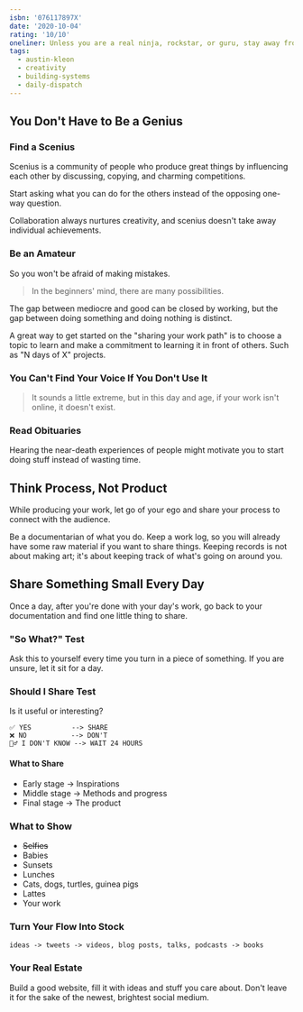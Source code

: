 ```yaml
---
isbn: '076117897X'
date: '2020-10-04'
rating: '10/10'
oneliner: Unless you are a real ninja, rockstar, or guru, stay away from those words.
tags:
  - austin-kleon
  - creativity
  - building-systems
  - daily-dispatch
---
```


## You Don't Have to Be a Genius

### Find a Scenius

Scenius is a community of people who produce great things by influencing each other by discussing, copying, and charming competitions.

Start asking what you can do for the others instead of the opposing one-way question.

Collaboration always nurtures creativity, and scenius doesn't take away individual achievements.

### Be an Amateur

So you won't be afraid of making mistakes.

> In the beginners' mind, there are many possibilities.

The gap between mediocre and good can be closed by working, but the gap between doing something and doing nothing is distinct.

A great way to get started on the "sharing your work path" is to choose a topic to learn and make a commitment to learning it in front of others. Such as "N days of X" projects.

### You Can't Find Your Voice If You Don't Use It

> It sounds a little extreme, but in this day and age, if your work isn't online, it doesn't exist.

### Read Obituaries

Hearing the near-death experiences of people might motivate you to start doing stuff instead of wasting time.

## Think Process, Not Product

While producing your work, let go of your ego and share your process to connect with the audience.

Be a documentarian of what you do. Keep a work log, so you will already have some raw material if you want to share things. Keeping records is not about making art; it's about keeping track of what's going on around you.

## Share Something Small Every Day

Once a day, after you're done with your day's work, go back to your documentation and find one little thing to share.

### "So What?" Test

Ask this to yourself every time you turn in a piece of something. If you are unsure, let it sit for a day.

### Should I Share Test

Is it useful or interesting?

```
✅ YES          --> SHARE
❌ NO           --> DON'T
🤷‍♂️ I DON'T KNOW --> WAIT 24 HOURS
```

#### What to Share

- Early stage -> Inspirations
- Middle stage -> Methods and progress
- Final stage -> The product

### What to Show

- ~~Selfies~~
- Babies
- Sunsets
- Lunches
- Cats, dogs, turtles, guinea pigs
- Lattes
- Your work

### Turn Your Flow Into Stock

```
ideas -> tweets -> videos, blog posts, talks, podcasts -> books
```

### Your Real Estate

Build a good website, fill it with ideas and stuff you care about. Don't leave it for the sake of the newest, brightest social medium.
